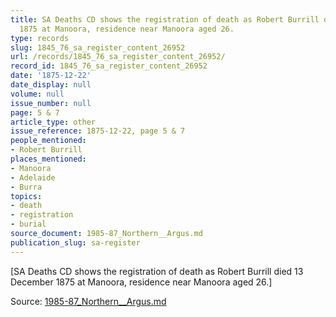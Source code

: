 ```yaml
---
title: SA Deaths CD shows the registration of death as Robert Burrill died 13 December
  1875 at Manoora, residence near Manoora aged 26.
type: records
slug: 1845_76_sa_register_content_26952
url: /records/1845_76_sa_register_content_26952/
record_id: 1845_76_sa_register_content_26952
date: '1875-12-22'
date_display: null
volume: null
issue_number: null
page: 5 & 7
article_type: other
issue_reference: 1875-12-22, page 5 & 7
people_mentioned:
- Robert Burrill
places_mentioned:
- Manoora
- Adelaide
- Burra
topics:
- death
- registration
- burial
source_document: 1985-87_Northern__Argus.md
publication_slug: sa-register
---
```


[SA Deaths CD shows the registration of death as Robert Burrill died 13 December 1875 at Manoora, residence near Manoora aged 26.]

Source: [1985-87_Northern__Argus.md](/downloads/markdown/1985-87_Northern__Argus.md)
